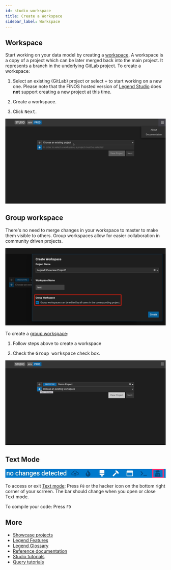 ```yaml
---
id: studio-workspace
title: Create a Workspace
sidebar_label: Workspace
---
```


## Workspace

Start working on your data model by creating a [workspace](../overview/legend-features.md/#workspace). A workspace is a copy of a project which can be later merged back into the main project. It represents a branch in the underlying GitLab project. To create a workspace:

1. Select an existing (GitLab) project or select <kbd>+</kbd> to start working on a new one. Please note that the FINOS hosted version of [Legend Studio](https://legend.finos.org/studio/-/setup) does **not** support creating a new project at this time.

2. Create a workspace.

3. Click <kbd>Next</kbd>.

![create-workspace](../assets/create-a-workspace.gif)

## Group workspace

There's no need to merge changes in your workspace to master to make them visible to others. Group workspaces allow for easier collaboration in community driven projects.

![new group workspace feature](../assets/new-group-workspace.jpg)

To create a [group workspace](../overview/legend-features.md/#group-workspace):

1. Follow steps above to create a workspace

2. Check the <kbd>Group workspace</kbd> check box.

![Create a group workspace](../assets/create-a-group-workspace.gif)

## Text Mode

   ![F8TextMode](../assets/F8TextMode.jpg)

To access or exit [Text mode](../overview/legend-features.md/#text-mode): Press `F8` or the hacker icon on the bottom right corner of your scrreen. The bar should change when you open or close Text mode.

To compile your code: Press `F9`

## More
- [Showcase projects](../showcases/showcase-projects.md)
- [Legend Features](../overview/legend-features.md)
- [Legend Glossary](../overview/legend-glossary.md)
- [Reference documentation](../reference/legend-language.md)
- [Studio tutorials](../tutorials/studio-workspace.md)
- [Query tutorials](../tutorials/query-builder.md)

